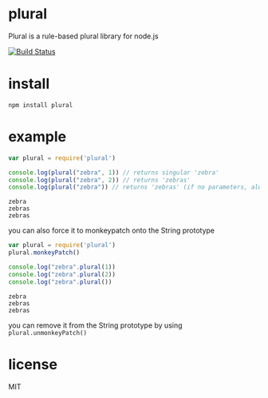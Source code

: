 # plural
Plural is a rule-based plural library for node.js

[![Build Status](https://travis-ci.org/swang/plural.png?branch=master)](https://travis-ci.org/swang/plural)

# install

```
npm install plural
```

# example

```js
var plural = require('plural')

console.log(plural("zebra", 1)) // returns singular 'zebra'
console.log(plural("zebra", 2)) // returns 'zebras'
console.log(plural("zebra")) // returns 'zebras' (if no parameters, always returns plural)
```

```
zebra
zebras
zebras
```

you can also force it to monkeypatch onto the String prototype
```js
var plural = require('plural')
plural.monkeyPatch()

console.log("zebra".plural(1))
console.log("zebra".plural(2))
console.log("zebra".plural())
```

```
zebra
zebras
zebras
```

you can remove it from the String prototype by using `plural.unmonkeyPatch()`

# license
MIT
